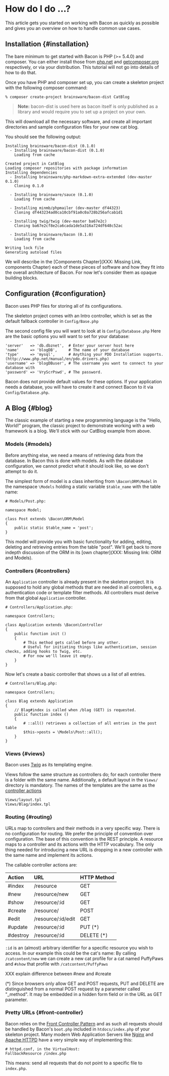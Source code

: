 # How do I do ...?

This article gets you started on working with Bacon as quickly as possible and gives you an overview on how to handle common use cases.

## Installation {#installation}

The bare minimum to get started with Bacon is PHP (>= 5.4.0) and composer. You can either install those from [php.net](http://php.net/) and [getcomposer.org](http://getcomposer.org/) respectively, or via your distribution.
This tutorial will not go into details of how to do that.

Once you have PHP and composer set up, you can create a skeleton project with the following composer command:

```
% composer create-project brainsware/bacon-dist CatBlog
```

> **Note:** bacon-dist is used here as bacon itself is only published as a library and would require you to set up a project on your own. 

This will download all the necessary software, and create all important directories and sample configuration files for your new cat blog.

You should see the following output:
```
Installing brainsware/bacon-dist (0.1.0)
  - Installing brainsware/bacon-dist (0.1.0)
    Loading from cache

Created project in CatBlog
Loading composer repositories with package information
Installing dependencies
  - Installing brainsware/php-markdown-extra-extended (dev-master 0.1.0)
    Cloning 0.1.0

  - Installing brainsware/sauce (0.1.0)
    Loading from cache

  - Installing minmb/phpmailer (dev-master df44323)
    Cloning df443234ad0ca10cbf91a0c0a728b256afcab1d1

  - Installing twig/twig (dev-master ba67e2c)
    Cloning ba67e2cf8e2ca6cada1de5a316a724df648c52ac

  - Installing brainsware/bacon (0.1.0)
    Loading from cache

Writing lock file
Generating autoload files
```

We will describe in the [Components Chapter](XXX: Missing Link, components Chapter) each of these pieces of software and how they fit into the overall architecture of Bacon.
For now let's consider them as opaque building blocks.

## Configuration {#configuration}

Bacon uses PHP files for storing all of its configurations.

The skeleton project comes with an Intro controller, which is set as the default fallback controller in `Config/Base.php`

The second config file you will want to look at is `Config/Database.php`
Here are the basic options you will want to set for your database:

```
'server'   => 'db.dbznet',  # Enter your server host here
'name'     => 'blogDB',     # The name of your database
'type'     => 'mysql',      # Anything your PDO Installation supports. (http://www.php.net/manual/en/pdo.drivers.php)
'username' => 'blogDBuser', # The username you want to connect to your database with
'password' => 'VryScrPswd', # The password.
```

Bacon does not provide default values for these options. If your application needs a database, you will have to create it and connect Bacon to it via `Config/Database.php`.

## A Blog {#blog}

The classic example of starting a new programming language is the "Hello, World!" program, the classic project to demonstrate working with a web framework is a blog. We'll stick with our CatBlog example from above.

### Models {#models}

Before anything else, we need a means of retrieving data from the database. In Bacon this is done with models. As with the database configuration, we cannot predict what it should look like, so we don't attempt to do it.

The simplest form of model is a class inheriting from `\Bacon\ORM\Model` in the namespace `\Models` holding a static variable `$table_name` with the table name:

```
# Models/Post.php:

namespace Model;

class Post extends \Bacon\ORM\Model
{
	public static $table_name = 'post';
}
```

This model will provide you with basic functionality for adding, editing, deleting and retrieving entries from the table "post". We'll get back to more indepth discussion of the ORM in its [own chapter](XXX: Missing link: ORM and Models).

### Controllers {#controllers}

An `Application` controller is already present in the skeleton project. It is supposed to hold any global methods that are needed in all controllers, e.g. authentication code or template filter methods. All controllers must derive from that global `Application` controller.

```
# Controllers/Application.php:

namespace Controllers;

class Application extends \Bacon\Controller
{
	public function init ()
	{
		# This method gets called before any other.
		# Useful for initiating things like authentication, session checks, adding hooks to Twig, etc.
		# For now we'll leave it empty.
	}
}
```

Now let's create a basic controller that shows us a list of all entries.

```
# Controllers/Blag.php:

namespace Controllers;

class Blag extends Application
{
	// Blag#index is called when /blag (GET) is requested.
	public function index ()
	{
		# ::all() retrieves a collection of all entries in the post table
		$this->posts = \Models\Post::all();
	}
}
```

### Views {#views}

Bacon uses [Twig](http://twig.sensiolabs.org/) as its templating engine.

Views follow the same structure as controllers do; for each controller there is a folder with the same name. Additionally, a default layout in the `Views/` directory is mandatory. The names of the templates are the same as the [controller actions](#routing)

```
Views/layout.tpl
Views/Blag/index.tpl
```



### Routing {#routing}

URLs map to controllers and their methods in a very specific way. There is no configuration for routing. We prefer the principle of convention over configuration. The base of this convention is the REST principle. A resource maps to a controller and its actions with the HTTP vocabulary. The only thing needed for introducing a new URL is dropping in a new controller with the same name and implement its actions.

The callable controller actions are:

| Action   | URL                | HTTP Method |
|:---------|:-------------------|:------------|
| #index   | /resource          | GET         |
| #new     | /resource/new      | GET         |
| #show    | /resource/:id      | GET         |
| #create  | /resource/         | POST        |
| #edit    | /resource/:id/edit | GET         |
| #update  | /resource/:id      | PUT (*)     |
| #destroy | /resource/:id      | DELETE (*)  |

`:id` is an (almost) arbitrary identifier for a specific resource you wish to access. In our example this could be the cat's name: By calling `/catcontent/new` we can create a new cat profile for a cat named PuffyPaws and `#show` that profile with `/catcontent/PuffyPaws`

XXX explain difference between #new and #create

(*) Since browsers only allow GET and POST requests, PUT and DELETE are distinguished from a normal POST request by a parameter called "_method". It may be embedded in a hidden form field or in the URL as GET parameter.

### Pretty URLs {#front-controller}

Bacon relies on the [Front Controller Pattern](https://en.wikipedia.org/wiki/Front_Controller_pattern) and as such all requests should be handled by Bacon's `boot.php` included in `htdocs/index.php` of your skeleton project. Many modern Web Application Servers like [Nginx](http://wiki.nginx.org/Pitfalls#Front_Controller_Pattern_based_packages) and [Apache HTTPD](http://httpd.apache.org/docs/current/mod/mod_dir.html#fallbackresource) have a very simple way of implementing this:

```
# httpd.conf, in the VirtualHost:
FallbackResource /index.php
```

This means: send all requests that do not point to a specific file to `index.php`.
